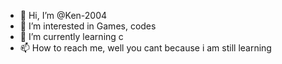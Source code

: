 - 👋 Hi, I’m @Ken-2004
- 👀 I’m interested in Games, codes
- 🌱 I’m currently learning c
- 📫 How to reach me, well you cant because i am still learning 
